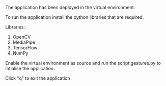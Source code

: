 The application has been deployed in the virtual environment.

To run the application install the python libraries that are required.


Libraries:
1. OpenCV
2. MediaPipe
3. TensorFlow
4. NumPy

   
Enable the virtual environment as source and run the script gestures.py to intialise the application.

Click "q" to exit the application
